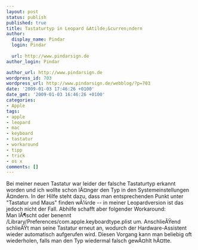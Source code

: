 ```yaml
---
layout: post
status: publish
published: true
title: Tastaturtyp in Leopard &Atilde;&curren;ndern
author:
  display_name: Pindar
  login: Pindar
  
  url: http://www.pindarsign.de
author_login: Pindar

author_url: http://www.pindarsign.de
wordpress_id: 703
wordpress_url: http://www.pindarsign.de/webblog/?p=703
date: '2009-01-03 17:46:26 +0100'
date_gmt: '2009-01-03 16:46:26 +0100'
categories:
- Apple
tags:
- apple
- leopard
- mac
- keyboard
- tastatur
- workaround
- tipp
- trick
- os x
comments: []
---
```

<p>Bei meiner neuen Tastatur war leider der falsche Tastaturtyp erkannt worden und ich wollte schon l&Atilde;&curren;nger den Typ in den Systemeinstellungen &Atilde;&curren;ndern. In der Hilfe steht dazu, dass man entsprechenden Punkt unter "Tastatur und Maus" finden w&Atilde;&frac14;rde -- in meiner Leopardversion ist das jedoch nicht der Fall. Abhilfe schafft aber folgender Workaround:<br />
Man l&Atilde;&para;scht oder benennt &#47;Library&#47;Preferences&#47;com.apple.keyboardtype.plist um. Anschlie&Atilde;&Yuml;end schlie&Atilde;&Yuml;t man seine Tastatur erneut an, wodurch der Hardware-Assistent wieder automatisch aufgerufen wird. Diesen Vorgang kann man beliebig oft wiederholen, falls man den Typ wiedermal falsch gew&Atilde;&curren;hlt h&Atilde;&curren;tte.</p>
